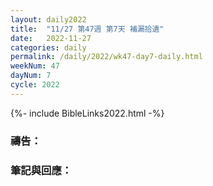 ```yaml
---
layout: daily2022
title:  "11/27 第47週 第7天 補漏拾遺"
date:   2022-11-27
categories: daily
permalink: /daily/2022/wk47-day7-daily.html
weekNum: 47
dayNum: 7
cycle: 2022
---
```


{%- include BibleLinks2022.html -%}

### 禱告：

### 筆記與回應：
